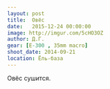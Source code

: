 ```yaml
---
layout: post
title:  Овёс
date:   2015-12-24 00:00:00
image: http://imgur.com/5cHO3OZ
author: Д.Г.
gear: [E-300 , 35mm macro]
shoot_date: 2014-09-21
location: Ёль-база
---
```


Овёс сушится.
